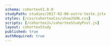 ```yaml
--- 
schema: cohortexV1.0.0 
studyPath: studies/2017-02-06-outro-teste.jctx
styles: [/css/cohortexCss/showJSON.css] 
scripts: [/cohortexJs/cohortexStudyPost.js] 
layout: cohortexStudy 
published: true 
authRequired: true 
--- 
```

